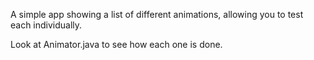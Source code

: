 A simple app showing a list of different animations, allowing you to test each individually.

Look at Animator.java to see how each one is done.

